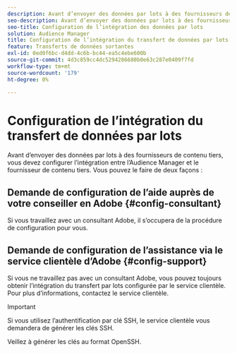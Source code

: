 ```yaml
---
description: Avant d’envoyer des données par lots à des fournisseurs de contenu tiers, vous devez configurer l’intégration entre l’Audience Manager et le fournisseur de contenu tiers.
seo-description: Avant d’envoyer des données par lots à des fournisseurs de contenu tiers, vous devez configurer l’intégration entre l’Audience Manager et le fournisseur de contenu tiers.
seo-title: Configuration de l’intégration des données par lots
solution: Audience Manager
title: Configuration de l’intégration du transfert de données par lots
feature: Transferts de données sortantes
exl-id: 0ed0f6bc-d4dd-4c6b-bc44-ea5c4ebe600b
source-git-commit: 4d3c859cc4dc5294286680b0e63c287e0409f7fd
workflow-type: tm+mt
source-wordcount: '179'
ht-degree: 0%

---
```


# Configuration de l’intégration du transfert de données par lots

Avant d’envoyer des données par lots à des fournisseurs de contenu tiers, vous devez configurer l’intégration entre l’Audience Manager et le fournisseur de contenu tiers. Vous pouvez le faire de deux façons :

## Demande de configuration de l’aide auprès de votre conseiller en Adobe {#config-consultant}

Si vous travaillez avec un consultant Adobe, il s’occupera de la procédure de configuration pour vous.

## Demande de configuration de l’assistance via le service clientèle d’Adobe {#config-support}

Si vous ne travaillez pas avec un consultant Adobe, vous pouvez toujours obtenir l’intégration du transfert par lots configurée par le service clientèle. Pour plus d’informations, contactez le service clientèle.

>[!IMPORTANT]
>
>Si vous utilisez l’authentification par clé SSH, le service clientèle vous demandera de générer les clés SSH.
>
> Veillez à générer les clés au format OpenSSH.
